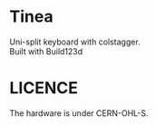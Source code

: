 # Tinea
Uni-split keyboard with colstagger.  
Built with Build123d

# LICENCE
The hardware is under CERN-OHL-S.
